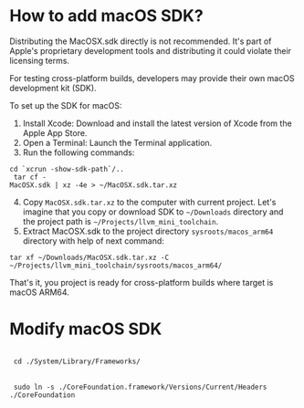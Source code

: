 # How to add macOS SDK?

Distributing the MacOSX.sdk directly is not recommended. 
It's part of Apple's proprietary development tools and distributing 
it could violate their licensing terms.

For testing cross-platform builds, developers may provide their own macOS development kit (SDK).

To set up the SDK for macOS:
1. Install Xcode: Download and install the latest version of Xcode from the Apple App Store.
2. Open a Terminal: Launch the Terminal application.
3. Run the following commands:

<code>cd &#96;xcrun -show-sdk-path&#96;/..</code>
<br />
<code>
    tar cf - MacOSX.sdk | xz -4e > ~/MacOSX.sdk.tar.xz
</code>
<br />

4. Copy `MacOSX.sdk.tar.xz` to the computer with current project. 
Let's imagine that you copy or download SDK to `~/Downloads` directory and the project path is 
`~/Projects/llvm_mini_toolchain`. 
5. Extract MacOSX.sdk to the project directory `sysroots/macos_arm64` directory with help of next command:

`tar xf ~/Downloads/MacOSX.sdk.tar.xz -C ~/Projects/llvm_mini_toolchain/sysroots/macos_arm64/`

That's it, you project is ready for cross-platform builds where target is macOS ARM64.

# Modify macOS SDK

<code>
 cd ./System/Library/Frameworks/
</code>
<br />
<code>
 sudo ln -s ./CoreFoundation.framework/Versions/Current/Headers ./CoreFoundation
</code>
<br />
<br />